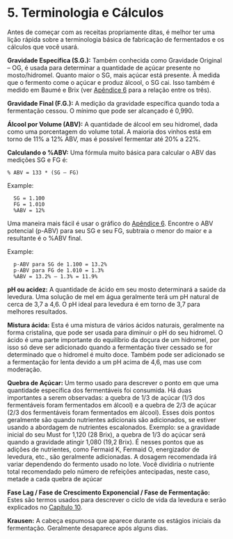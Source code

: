 # 5. Terminologia e Cálculos

Antes de começar com as receitas propriamente ditas, é melhor ter uma lição rápida sobre a terminologia básica de fabricação de fermentados e os cálculos que você usará.

**Gravidade Específica (S.G.):** Também conhecida como Gravidade Original – OG, é usada para determinar a quantidade de açúcar presente no mosto/hidromel. Quanto maior o SG, mais açúcar está presente. À medida que o fermento come o açúcar e produz álcool, o SG cai. Isso também é medido em Baumé e Brix (ver [Apêndice 6](../appendix/6-abv-brix-sg-charts.md) para a relação entre os três).

**Gravidade Final (F.G.):** A medição da gravidade específica quando toda a fermentação cessou. O mínimo que pode ser alcançado é 0,990.

**Álcool por Volume (ABV):** A quantidade de álcool em seu hidromel, dada como uma porcentagem do volume total. A maioria dos vinhos está em torno de 11% a 12% ABV, mas é possível fermentar até 20% a 22%.

**Calculando o %ABV:** Uma fórmula muito básica para calcular o ABV das medições SG e FG é:

`% ABV = 133 * (SG – FG)`

Example:
```
  SG = 1.100 
  FG = 1.010
  %ABV = 12%
```

Uma maneira mais fácil é usar o gráfico do [Apêndice 6](../appendix/6-abv-brix-sg-charts.md). Encontre o ABV potencial (p-ABV) para seu SG e seu FG, subtraia o menor do maior e a resultante é o %ABV final.

Example:
```
  p-ABV para SG de 1.100 = 13.2%
  p-ABV para FG de 1.010 = 1.3%
  %ABV = 13.2% – 1.3% = 11.9%
```

**pH ou acidez:** A quantidade de ácido em seu mosto determinará a saúde da levedura. Uma solução de mel em água geralmente terá um pH natural de cerca de 3,7 a 4,6. O pH ideal para levedura é em torno de 3,7 para melhores resultados.

**Mistura ácida:** Esta é uma mistura de vários ácidos naturais, geralmente na forma cristalina, que pode ser usada para diminuir o pH do seu hidromel. O ácido é uma parte importante do equilíbrio da doçura de um hidromel, por isso só deve ser adicionado quando a fermentação tiver cessado se for determinado que o hidromel é muito doce. Também pode ser adicionado se a fermentação for lenta devido a um pH acima de 4,6, mas use com moderação.

**Quebra de Açúcar:** Um termo usado para descrever o ponto em que uma quantidade específica dos fermentáveis foi consumida. Há duas importantes a serem observadas: a quebra de 1/3 de açúcar (1/3 dos fermentáveis foram fermentados em álcool) e a quebra de 2/3 de açúcar (2/3 dos fermentáveis foram fermentados em álcool). Esses dois pontos geralmente são quando nutrientes adicionais são adicionados, se estiver usando a abordagem de nutrientes escalonados. Exemplo: se a gravidade inicial do seu Must for 1,120 (28 Brix), a quebra de 1/3 do açúcar será quando a gravidade atingir 1,080 (19,2 Brix). É nesses pontos que as adições de nutrientes, como Fermaid K, Fermaid O, energizador de levedura, etc., são geralmente adicionadas. A dosagem recomendada irá variar dependendo do fermento usado no lote. Você dividiria o nutriente total recomendado pelo número de refeições antecipadas, neste caso, metade a cada quebra de açúcar

**Fase Lag / Fase de Crescimento Exponencial / Fase de Fermentação:** Estes são termos usados para descrever o ciclo de vida da levedura e serão explicados no [Capítulo 10](10-nutrients.md).

**Krausen:** A cabeça espumosa que aparece durante os estágios iniciais da fermentação. Geralmente desaparece após alguns dias.